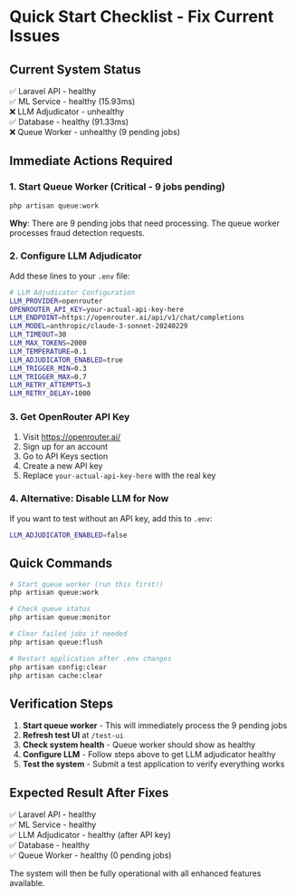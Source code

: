 # Quick Start Checklist - Fix Current Issues

## Current System Status
✅ Laravel API - healthy  
✅ ML Service - healthy (15.93ms)  
❌ LLM Adjudicator - unhealthy  
✅ Database - healthy (91.33ms)  
❌ Queue Worker - unhealthy (9 pending jobs)  

## Immediate Actions Required

### 1. Start Queue Worker (Critical - 9 jobs pending)
```bash
php artisan queue:work
```
**Why**: There are 9 pending jobs that need processing. The queue worker processes fraud detection requests.

### 2. Configure LLM Adjudicator
Add these lines to your `.env` file:
```bash
# LLM Adjudicator Configuration
LLM_PROVIDER=openrouter
OPENROUTER_API_KEY=your-actual-api-key-here
LLM_ENDPOINT=https://openrouter.ai/api/v1/chat/completions
LLM_MODEL=anthropic/claude-3-sonnet-20240229
LLM_TIMEOUT=30
LLM_MAX_TOKENS=2000
LLM_TEMPERATURE=0.1
LLM_ADJUDICATOR_ENABLED=true
LLM_TRIGGER_MIN=0.3
LLM_TRIGGER_MAX=0.7
LLM_RETRY_ATTEMPTS=3
LLM_RETRY_DELAY=1000
```

### 3. Get OpenRouter API Key
1. Visit https://openrouter.ai/
2. Sign up for an account
3. Go to API Keys section
4. Create a new API key
5. Replace `your-actual-api-key-here` with the real key

### 4. Alternative: Disable LLM for Now
If you want to test without an API key, add this to `.env`:
```bash
LLM_ADJUDICATOR_ENABLED=false
```

## Quick Commands

```bash
# Start queue worker (run this first!)
php artisan queue:work

# Check queue status
php artisan queue:monitor

# Clear failed jobs if needed
php artisan queue:flush

# Restart application after .env changes
php artisan config:clear
php artisan cache:clear
```

## Verification Steps

1. **Start queue worker** - This will immediately process the 9 pending jobs
2. **Refresh test UI** at `/test-ui` 
3. **Check system health** - Queue worker should show as healthy
4. **Configure LLM** - Follow steps above to get LLM adjudicator healthy
5. **Test the system** - Submit a test application to verify everything works

## Expected Result After Fixes
✅ Laravel API - healthy  
✅ ML Service - healthy  
✅ LLM Adjudicator - healthy (after API key)  
✅ Database - healthy  
✅ Queue Worker - healthy (0 pending jobs)  

The system will then be fully operational with all enhanced features available.
